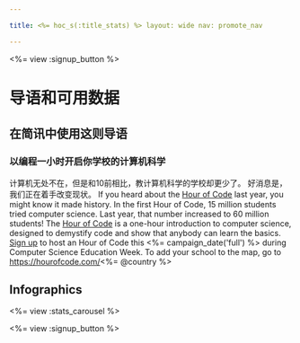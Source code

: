 ```yaml
---

title: <%= hoc_s(:title_stats) %> layout: wide nav: promote_nav

---
```


<%= view :signup_button %>

# 导语和可用数据

## 在简讯中使用这则导语

### 以编程一小时开启你学校的计算机科学

计算机无处不在，但是和10前相比，教计算机科学的学校却更少了。 好消息是，我们正在着手改变现状。 If you heard about the [Hour of Code](<%= resolve_url('/') %>) last year, you might know it made history. In the first Hour of Code, 15 million students tried computer science. Last year, that number increased to 60 million students! The [Hour of Code](<%= resolve_url('/') %>) is a one-hour introduction to computer science, designed to demystify code and show that anybody can learn the basics. [Sign up](<%= resolve_url('/') %>) to host an Hour of Code this <%= campaign_date('full') %> during Computer Science Education Week. To add your school to the map, go to https://hourofcode.com/<%= @country %>

## Infographics

<%= view :stats_carousel %>

<%= view :signup_button %>
